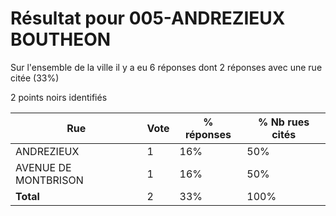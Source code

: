 # Résultat pour 005-ANDREZIEUX BOUTHEON

Sur l'ensemble de la ville il y a eu 6 réponses dont 2 réponses avec une rue citée (33%)

2 points noirs identifiés

| Rue | Vote | % réponses | % Nb rues cités|
|-----|------|------------|----------------|
| ANDREZIEUX | 1 | 16% | 50%|
| AVENUE DE MONTBRISON | 1 | 16% | 50%|
| **Total** | 2 | 33% | 100%|
